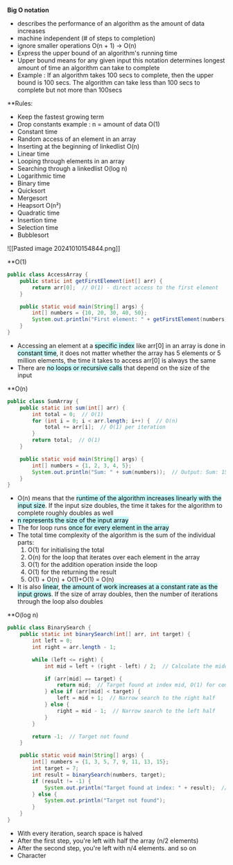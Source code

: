 **Big O notation**
- describes the performance of an algorithm as the amount of data increases
- machine independent (# of steps to completion)
- ignore smaller operations O(n + 1) -> O(n)
- Express the upper bound of an algorithm's running time
- Upper bound means for any given input this notation determines longest amount of time an algorithm can take to complete
- Example : If an algorithm takes 100 secs to complete, then the upper bound is 100 secs. The algorithm can take less than 100 secs to complete but not more than 100secs

 **Rules:
- Keep the fastest growing term
- Drop constants
example :  n = amount of data
O(1)
- Constant time
- Random access of an element in an array
- Inserting at the beginning of linkedlist
O(n)
- Linear time
- Looping through elements in an array
- Searching through a linkedlist
O(log n) 
- Logarithmic time
- Binary time
- Quicksort
- Mergesort
- Heapsort
O(n²)
- Quadratic time
- Insertion time
- Selection time
- Bubblesort

![[Pasted image 20241010154844.png]]


**O(1)
```Java
public class AccessArray {
    public static int getFirstElement(int[] arr) {
        return arr[0];  // O(1) - direct access to the first element
    }

    public static void main(String[] args) {
        int[] numbers = {10, 20, 30, 40, 50};
        System.out.println("First element: " + getFirstElement(numbers));  // Output: 10
    }
}

```
- Accessing an element at a <mark style="background: #ABF7F7A6;">specific index</mark> like arr[0] in an array is done in <mark style="background: #ABF7F7A6;">constant time</mark>, it does not matter whether the array has 5 elements or 5 million elements, the time it takes to access arr[0] is always the same
- There are <mark style="background: #ABF7F7A6;">no loops or recursive calls</mark> that depend on the size of the input

**O(n)
```Java
public class SumArray {
    public static int sum(int[] arr) {
        int total = 0;  // O(1)
        for (int i = 0; i < arr.length; i++) {  // O(n)
            total += arr[i];  // O(1) per iteration
        }
        return total;  // O(1)
    }

    public static void main(String[] args) {
        int[] numbers = {1, 2, 3, 4, 5};
        System.out.println("Sum: " + sum(numbers));  // Output: Sum: 15
    }
}
```
 - O(n) means that the <mark style="background: #ABF7F7A6;">runtime of the algorithm increases linearly with the input size</mark>. If the input size doubles, the time it takes for the algorithm to complete roughly doubles as well
 - <mark style="background: #ABF7F7A6;">n represents the size of the input array</mark>
 - The for loop runs <mark style="background: #ABF7F7A6;">once for every element in the array</mark>
 - The total time complexity of the algorithm is the sum of the individual parts:
	 1. O(1) for initialising the total
	 2. O(n) for the loop that iterates over each element in the array
	 3. O(1) for the addition operation inside the loop
	 4. O(1) for the returning the result
	 5. O(1) + O(n) + O(1)+O(1) = O(n)
- It is also <mark style="background: #ABF7F7A6;">linear</mark>, <mark style="background: #ABF7F7A6;">the amount of work increases at a constant rate as the input grows</mark>. If the size of array doubles, then the number of iterations through the loop also doubles

**O(log n)
```Java
public class BinarySearch {
    public static int binarySearch(int[] arr, int target) {
        int left = 0;
        int right = arr.length - 1;

        while (left <= right) {
            int mid = left + (right - left) / 2;  // Calculate the middle index

            if (arr[mid] == target) {
                return mid;  // Target found at index mid, O(1) for comparison
            } else if (arr[mid] < target) {
                left = mid + 1;  // Narrow search to the right half
            } else {
                right = mid - 1;  // Narrow search to the left half
            }
        }

        return -1;  // Target not found
    }

    public static void main(String[] args) {
        int[] numbers = {1, 3, 5, 7, 9, 11, 13, 15};
        int target = 7;
        int result = binarySearch(numbers, target);
        if (result != -1) {
            System.out.println("Target found at index: " + result);  // Output: 3
        } else {
            System.out.println("Target not found");
        }
    }
}

```
- With every iteration, search space is halved
- After the first step, you're left with half the array (n/2 elements)
- After the second step, you're left with n/4 elements. and so on
- Character


